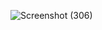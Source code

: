 ![Screenshot (306)](https://github.com/KhushalBorse2023/Leetcode-24/assets/71626566/f387c739-e7f5-4af6-83b0-f3ce4b43985b)
